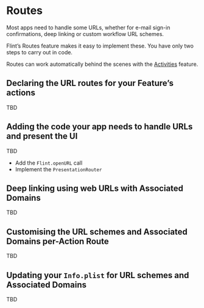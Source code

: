 # Routes

Most apps need to handle some URLs, whether for e-mail sign-in confirmations, deep linking or custom workflow URL schemes.

Flint’s Routes feature makes it easy to implement these. You have only two steps to carry out in code.

Routes can work automatically behind the scenes with the [Activities](activities.md) feature.

## Declaring the URL routes for your Feature’s actions

TBD

## Adding the code your app needs to handle URLs and present the UI

TBD

* Add the `Flint.openURL` call
* Implement the `PresentationRouter`

## Deep linking using web URLs with Associated Domains

TBD

## Customising the URL schemes and Associated Domains per-Action Route

TBD

## Updating your `Info.plist` for URL schemes and Associated Domains

TBD
